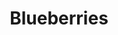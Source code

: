 ---
title: 'Blueberries'
pubDate: 2025-06-23
description: 'An aesthetically pleasing cluster of blueberries'
camera: 'Nikon D3100'
image:
    url: '../../assets/photos/blueberry.jpg'
    alt: 'Back-lit Spirea plant'
tags: []
---